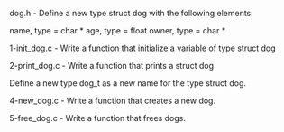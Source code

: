 dog.h - Define a new type struct dog with the following elements:

name, type = char *
age, type = float
owner, type = char *

1-init_dog.c - Write a function that initialize a variable of type struct dog

2-print_dog.c - Write a function that prints a struct dog

Define a new type dog_t as a new name for the type struct dog.

4-new_dog.c - Write a function that creates a new dog.

5-free_dog.c - Write a function that frees dogs.

